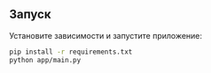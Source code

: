 ## Запуск
Установите зависимости и запустите приложение:

```bash
pip install -r requirements.txt
python app/main.py

